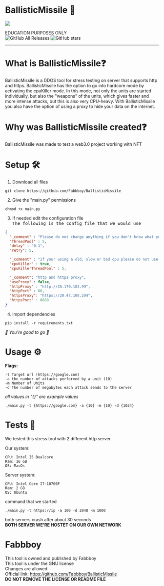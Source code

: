 # BallisticMissile 🎯
<img src="https://media.discordapp.net/attachments/945398687906013194/947523570161041458/BML.png?width=2160&height=772">

EDUCATION PURPOSES ONLY\
![GitHub All Releases](https://img.shields.io/github/downloads/Fabbboy/BallisticMissile/total?color=black) ![GitHub stars](https://img.shields.io/github/stars/Fabbboy/BallisticMissile?style=social)
***
# What is BallisticMissile❓
BallisticMissile is a DDOS tool for stress testing on server that supports http and https. BallisticMissile has the option to go into hardcore mode by activating the cpuKiller mode. In this mode, not only the units are started individually, but also the "weapons" of the units, which gives faster and more intense attacks, but this is also very CPU-heavy. With BallisticMissile you also have the option of using a proxy to hide your data on the internet. 
# Why was BallisticMissile created❓
BallisticMissile was made to test a web3.0 project working with NFT


# Setup 🛠️
1. Download all files 
```shell
git clone https://github.com/Fabbboy/BallisticMissile 
```
2. Give the "main.py" permissions
```shell
chmod +x main.py
```
3. If needed edit the configuration file\
<tt>The following is the config file that we would use</tt>
```json
{
  "_comment" : "Please do not change anything if you don't know what you are doing",
  "ThreadPool" : 5,
  "delay" : "0.1",
  "retry": 5,

  "_comment" : "If your using a old, slow or bad cpu please do not use this below",
  "cpuKiller" : true,   
  "cpuKillerThreadPool" : 5,

  "_comment": "http and https proxy",
  "useProxy" : false,
  "httpProxy" : "http://35.170.183.99",
  "httpPort" : 80,
  "httpsProxy": "https://20.47.108.204",
  "httpsPort" :	8888
}
```
4. import dependencies
```shell
pip install -r requirements.txt
```
*🚀 You're good to go 🚀*

# Usage ⚙️
**Flags:**
```shell
-t Target url (https://google.com)
-a the number of attacks performed by a unit (10)
-m Number of Units
-d The number of megabytes each attack sends to the server
```

*all values in "{}" are example values*
```shell
./main.py -t {https://google.com} -a {10} -m {10} -d {1024}
```
# Tests 🧪
We tested this stress tool with 2 different http server.

Our system:
```
CPU: Intel I5 Dualcore 
Ram: 16 GB
OS: MacOs
```
Server system:
```
CPU: Intel Core I7-10700F
Ram: 2 GB
OS: Ubuntu
```
command that we started
```
./main.py -t https://ip -a 100 -d 2048 -m 1000
```
both servers crash after about 30 seconds\
**BOTH SERVER WE'RE HOSTET ON OUR OWN NETWORK**

# Fabbboy
This tool is owned and published by Fabbboy\
This tool is under the GNU license\
Changes are allowed\
Official link: https://github.com/Fabbboy/BallisticMissile \
**DO NOT REMOVE THE LICENSE OR README FILE**
